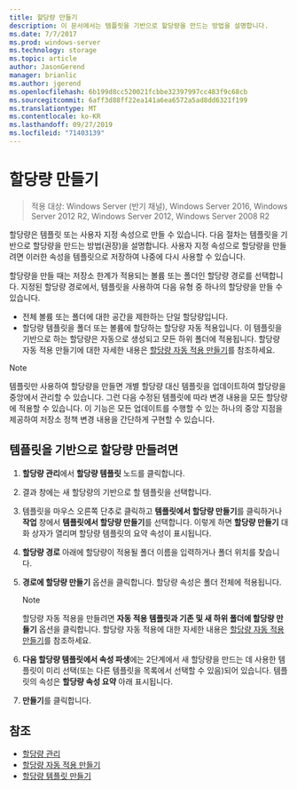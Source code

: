 ```yaml
---
title: 할당량 만들기
description: 이 문서에서는 템플릿을 기반으로 할당량을 만드는 방법을 설명합니다.
ms.date: 7/7/2017
ms.prod: windows-server
ms.technology: storage
ms.topic: article
author: JasonGerend
manager: brianlic
ms.author: jgerend
ms.openlocfilehash: 6b199d8cc520021fcbbe32397997cc483f9c68cb
ms.sourcegitcommit: 6aff3d88ff22ea141a6ea6572a5ad8dd6321f199
ms.translationtype: MT
ms.contentlocale: ko-KR
ms.lasthandoff: 09/27/2019
ms.locfileid: "71403139"
---
```

# <a name="create-a-quota"></a>할당량 만들기

> 적용 대상: Windows Server (반기 채널), Windows Server 2016, Windows Server 2012 R2, Windows Server 2012, Windows Server 2008 R2

할당량은 템플릿 또는 사용자 지정 속성으로 만들 수 있습니다. 다음 절차는 템플릿을 기반으로 할당량을 만드는 방법(권장)을 설명합니다. 사용자 지정 속성으로 할당량을 만들려면 이러한 속성을 템플릿으로 저장하여 나중에 다시 사용할 수 있습니다.

할당량을 만들 때는 저장소 한계가 적용되는 볼륨 또는 폴더인 할당량 경로를 선택합니다. 지정된 할당량 경로에서, 템플릿을 사용하여 다음 유형 중 하나의 할당량을 만들 수 있습니다.

-   전체 볼륨 또는 폴더에 대한 공간을 제한하는 단일 할당량입니다.
-   할당량 템플릿을 폴더 또는 볼륨에 할당하는 할당량 자동 적용입니다. 이 템플릿을 기반으로 하는 할당량은 자동으로 생성되고 모든 하위 폴더에 적용됩니다. 할당량 자동 적용 만들기에 대한 자세한 내용은 [할당량 자동 적용 만들기](create-auto-apply-quota.md)를 참조하세요.


> [!Note]
> 템플릿만 사용하여 할당량을 만들면 개별 할당량 대신 템플릿을 업데이트하여 할당량을 중앙에서 관리할 수 있습니다. 그런 다음 수정된 템플릿에 따라 변경 내용을 모든 할당량에 적용할 수 있습니다. 이 기능은 모든 업데이트를 수행할 수 있는 하나의 중앙 지점을 제공하여 저장소 정책 변경 내용을 간단하게 구현할 수 있습니다.

## <a name="to-create-a-quota-that-is-based-on-a-template"></a>템플릿을 기반으로 할당량 만들려면

1.  **할당량 관리**에서 **할당량 템플릿** 노드를 클릭합니다.

2.  결과 창에는 새 할당량의 기반으로 할 템플릿을 선택합니다.

3.  템플릿을 마우스 오른쪽 단추로 클릭하고 **템플릿에서 할당량 만들기**를 클릭하거나 **작업** 창에서 **템플릿에서 할당량 만들기**를 선택합니다. 이렇게 하면 **할당량 만들기** 대화 상자가 열리며 할당량 템플릿의 요약 속성이 표시됩니다.

4.  **할당량 경로** 아래에 할당량이 적용될 폴더 이름을 입력하거나 폴더 위치를 찾습니다.

5.  **경로에 할당량 만들기** 옵션을 클릭합니다. 할당량 속성은 폴더 전체에 적용됩니다.

     > [!Note]
     > 할당량 자동 적용을 만들려면 **자동 적용 템플릿과 기존 및 새 하위 폴더에 할당량 만들기** 옵션을 클릭합니다. 할당량 자동 적용에 대한 자세한 내용은 [할당량 자동 적용 만들기](create-auto-apply-quota.md)를 참조하세요.

6.  **다음 할당량 템플릿에서 속성 파생**에는 2단계에서 새 할당량을 만드는 데 사용한 템플릿이 미리 선택(또는 다른 템플릿을 목록에서 선택할 수 있음)되어 있습니다. 템플릿의 속성은 **할당량 속성 요약** 아래 표시됩니다.

7.  **만들기**를 클릭합니다.

## <a name="see-also"></a>참조

-   [할당량 관리](quota-management.md)
-   [할당량 자동 적용 만들기](create-auto-apply-quota.md)
-   [할당량 템플릿 만들기](create-quota-template.md)


